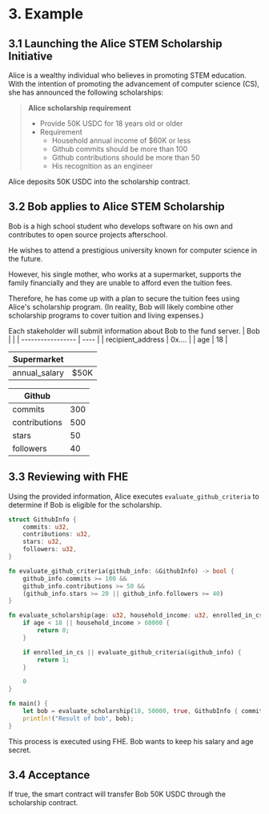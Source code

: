 # 3. Example

## 3.1 Launching the Alice STEM Scholarship Initiative

Alice is a wealthy individual who believes in promoting STEM education.
With the intention of promoting the advancement of computer science (CS), she has announced the following scholarships:

> **Alice scholarship requirement**
> - Provide 50K USDC for 18 years old or older
> - Requirement
>   - Household annual income of $60K or less
>   - Github commits should be more than 100
>   - Github contributions should be more than 50
>   - His recognition as an engineer

Alice deposits 50K USDC into the scholarship contract.

## 3.2 Bob applies to Alice STEM Scholarship

Bob is a high school student who develops software on his own and contributes to open source projects afterschool.

He wishes to attend a prestigious university known for computer science in the future.

However, his single mother, who works at a supermarket, supports the family financially and they are unable to afford even the tuition fees.

Therefore, he has come up with a plan to secure the tuition fees using Alice's scholarship program.
(In reality, Bob will likely combine other scholarship programs to cover tuition and living expenses.)

Each stakeholder will submit information about Bob to the fund server.
| Bob               |      |
| ----------------- | ---- |
| recipient_address | 0x…. |
| age               | 18   |

| Supermarket  |      |
| ------------ | ---- |
| annual_salary | $50K |

| Github        |     |
| ------------- | --- |
| commits       | 300 |
| contributions | 500 |
| stars         | 50  |
| followers     | 40  |

## 3.3 Reviewing with FHE

Using the provided information, Alice executes `evaluate_github_criteria` to determine if Bob is eligible for the scholarship.

```rust
struct GithubInfo {
    commits: u32,
    contributions: u32,
    stars: u32,
    followers: u32,
}

fn evaluate_github_criteria(github_info: &GithubInfo) -> bool {
    github_info.commits >= 100 && 
    github_info.contributions >= 50 && 
    (github_info.stars >= 20 || github_info.followers >= 40)
}

fn evaluate_scholarship(age: u32, household_income: u32, enrolled_in_cs: bool, github_info: GithubInfo) -> u32 {
    if age < 18 || household_income > 60000 {
        return 0;
    }

    if enrolled_in_cs || evaluate_github_criteria(&github_info) {
        return 1;
    }

    0
}

fn main() {
    let bob = evaluate_scholarship(18, 50000, true, GithubInfo { commits: 0, contributions: 0, endorsements: 0, influence: 0 });
    println!("Result of bob", bob); 
}
```

This process is executed using FHE.
Bob wants to keep his salary and age secret.

## 3.4 Acceptance

If true, the smart contract will transfer Bob 50K USDC through the scholarship contract.
